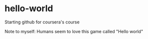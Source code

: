 # hello-world
Starting github for coursera's course

Note to myself: Humans seem to love this game called "Hello world"

